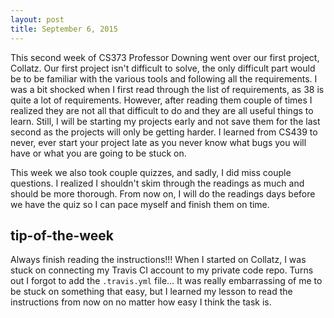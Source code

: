 ```yaml
---
layout: post
title: September 6, 2015
---
```


This second week of CS373 Professor Downing went over our first project, Collatz. Our first project isn't difficult to solve, the only difficult part would be to be familiar with the various tools and following all the requirements. I was a bit shocked when I first read through the list of requirements, as 38 is quite a lot of requirements. However, after reading them couple of times I realized they are not all that difficult to do and they are all useful things to learn. Still, I will be starting my projects early and not save them for the last second as the projects will only be getting harder. I learned from CS439 to never, ever start your project late as you never know what bugs you will have or what you are going to be stuck on.

This week we also took couple quizzes, and sadly, I did miss couple questions. I realized I shouldn't skim through the readings as much and should be more thorough. From now on, I will do the readings days before we have the quiz so I can pace myself and finish them on time. 

## tip-of-the-week

Always finish reading the instructions!!! When I started on Collatz, I was stuck on connecting my Travis CI account to my private code repo. Turns out I forgot to add the `.travis.yml` file… It was really embarrassing of  me to be stuck on something that easy, but I learned my lesson to read the instructions from now on no matter how easy I think the task is.
